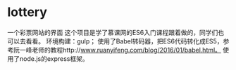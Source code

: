 # lottery
一个彩票网站的界面
这个项目是学了慕课网的ES6入门课程跟着做的，同学们也可以去看看。
环境构建：gulp；
使用了Babel转码器，把ES6代码转化成ES5，参考阮一峰老师的教程http://www.ruanyifeng.com/blog/2016/01/babel.html。
使用了node.js的express框架。

